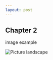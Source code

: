 ```yaml
---
layout: post
---
```


## Chapter 2

image example

![Picture landscape](https://www.goodfreephotos.com/albums/other-landscapes/landscapes-with-lake-and-clouds.jpg)


